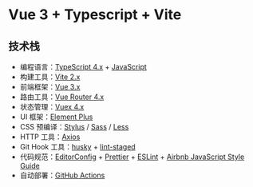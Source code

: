 # Vue 3 + Typescript + Vite

## 技术栈
* 编程语言：[TypeScript 4.x](https://www.typescriptlang.org/zh/) + [JavaScript](https://www.javascript.com/)
* 构建工具：[Vite 2.x](https://cn.vitejs.dev/)
* 前端框架：[Vue 3.x](https://v3.cn.vuejs.org/)
* 路由工具：[Vue Router 4.x](https://next.router.vuejs.org/zh/index.html)
* 状态管理：[Vuex 4.x](https://next.vuex.vuejs.org/)
* UI 框架：[Element Plus](https://element-plus.org/#/zh-CN)
* CSS 预编译：[Stylus](https://stylus-lang.com/) / [Sass](https://sass.bootcss.com/documentation) / [Less](http://lesscss.cn/)
* HTTP 工具：[Axios](https://axios-http.com/)
* Git Hook 工具：[husky](https://typicode.github.io/husky/#/) + [lint-staged](https://github.com/okonet/lint-staged)
* 代码规范：[EditorConfig](http://editorconfig.org) + [Prettier](https://prettier.io/) + [ESLint](https://eslint.org/) + [Airbnb JavaScript Style Guide](https://github.com/airbnb/javascript#translation)
* 自动部署：[GitHub Actions](https://docs.github.com/cn/actions/learn-github-actions)

